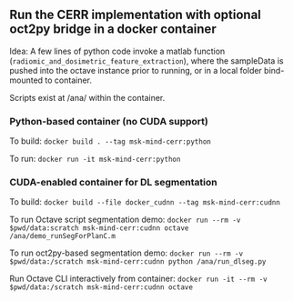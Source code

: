 ## Run the CERR implementation with optional oct2py bridge in a docker container

Idea: A few lines of python code invoke a matlab function (`radiomic_and_dosimetric_feature_extraction`), where the sampleData is pushed
into the octave instance prior to running, or in a local folder bind-mounted to container.

Scripts exist at /ana/ within the container.

### Python-based container (no CUDA support)
To build: `docker build . --tag msk-mind-cerr:python`

To run: `docker run -it msk-mind-cerr:python`

### CUDA-enabled container for DL segmentation
To build: `docker build --file docker_cudnn --tag msk-mind-cerr:cudnn`

To run Octave script segmentation demo: `docker run --rm -v $pwd/data:scratch msk-mind-cerr:cudnn octave /ana/demo_runSegForPlanC.m`

To run oct2py-based segmentation demo: `docker run --rm -v $pwd/data:/scratch msk-mind-cerr:cudnn python /ana/run_dlseg.py`

Run Octave CLI interactively from container: `docker run -it --rm -v $pwd/data:/scratch msk-mind-cerr:cudnn octave`
